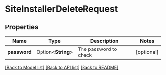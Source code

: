 # SiteInstallerDeleteRequest

## Properties

Name | Type | Description | Notes
------------ | ------------- | ------------- | -------------
**password** | Option<**String**> | The password to check | [optional]

[[Back to Model list]](../README.md#documentation-for-models) [[Back to API list]](../README.md#documentation-for-api-endpoints) [[Back to README]](../README.md)


